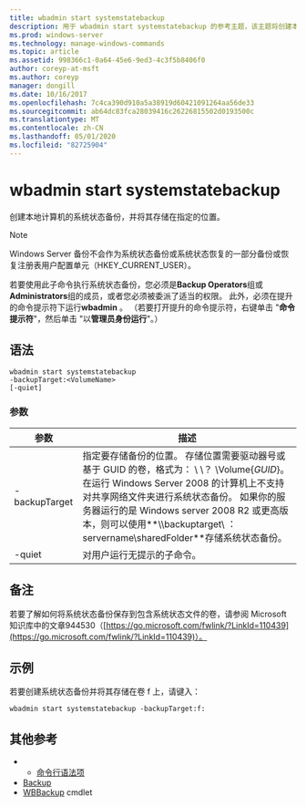 ```yaml
---
title: wbadmin start systemstatebackup
description: 用于 wbadmin start systemstatebackup 的参考主题，该主题将创建本地计算机的系统状态备份，并将其存储在指定的位置。
ms.prod: windows-server
ms.technology: manage-windows-commands
ms.topic: article
ms.assetid: 998366c1-0a64-45e6-9ed3-4c3f5b8406f0
author: coreyp-at-msft
ms.author: coreyp
manager: dongill
ms.date: 10/16/2017
ms.openlocfilehash: 7c4ca390d910a5a38919d60421091264aa56de33
ms.sourcegitcommit: ab64dc83fca28039416c26226815502d0193500c
ms.translationtype: MT
ms.contentlocale: zh-CN
ms.lasthandoff: 05/01/2020
ms.locfileid: "82725904"
---
```

# <a name="wbadmin-start-systemstatebackup"></a>wbadmin start systemstatebackup



创建本地计算机的系统状态备份，并将其存储在指定的位置。

> [!NOTE]
> Windows Server 备份不会作为系统状态备份或系统状态恢复的一部分备份或恢复注册表用户配置单元（HKEY_CURRENT_USER）。

若要使用此子命令执行系统状态备份，您必须是**Backup Operators**组或**Administrators**组的成员，或者您必须被委派了适当的权限。 此外，必须在提升的命令提示符下运行**wbadmin** 。 （若要打开提升的命令提示符，右键单击 "**命令提示符**"，然后单击 "以**管理员身份运行**"。）

## <a name="syntax"></a>语法

```
wbadmin start systemstatebackup
-backupTarget:<VolumeName>
[-quiet]
```

### <a name="parameters"></a>参数

|   参数   |                                                                                                                                                                                                                      描述                                                                                                                                                                                                                      |
|---------------|-------------------------------------------------------------------------------------------------------------------------------------------------------------------------------------------------------------------------------------------------------------------------------------------------------------------------------------------------------------------------------------------------------------------------------------------------------|
| -backupTarget | 指定要存储备份的位置。 存储位置需要驱动器号或基于 GUID 的卷，格式为： \\ \\？ \Volume{*GUID*}。</br>在运行 Windows Server 2008 的计算机上不支持对共享网络文件夹进行系统状态备份。 如果你的服务器运行的是 Windows server 2008 R2 或更高版本，则可以使用**\\\\backuptarget\\ ： servername\sharedFolder**存储系统状态备份。 |
|    -quiet     |                                                                                                                                                                                                   对用户运行无提示的子命令。                                                                                                                                                                                                    |

## <a name="remarks"></a>备注

若要了解如何将系统状态备份保存到包含系统状态文件的卷，请参阅 Microsoft 知识库中的文章944530（[https://go.microsoft.com/fwlink/?LinkId=110439](https://go.microsoft.com/fwlink/?LinkId=110439)）。

## <a name="examples"></a>示例

若要创建系统状态备份并将其存储在卷 f 上，请键入：
```
wbadmin start systemstatebackup -backupTarget:f:
```

## <a name="additional-references"></a>其他参考

-   - [命令行语法项](command-line-syntax-key.md)
-   [Backup](wbadmin.md)
-   [WBBackup](https://technet.microsoft.com/library/jj902459.aspx) cmdlet